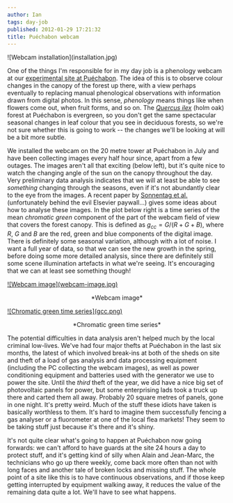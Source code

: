 ```yaml
---
author: Ian
tags: day-job
published: 2012-01-29 17:21:32
title: Puéchabon webcam
---
```

<div class="img-right">![Webcam installation](installation.jpg)</div>

One of the things I'm responsible for in my day job is a phenology
webcam at our [experimental site at Puéchabon][site].  The idea of
this is to observe colour changes in the canopy of the forest up
there, with a view perhaps eventually to replacing manual phenological
observations with information drawn from digital photos.  In this
sense, *phenology* means things like when flowers come out, when fruit
forms, and so on.  The [*Quercus ilex*][qi] (holm oak) forest at
Puéchabon is evergreen, so you don't get the same spectacular seasonal
changes in leaf colour that you see in deciduous forests, so we're not
sure whether this is going to work -- the changes we'll be looking at
will be a bit more subtle.

We installed the webcam on the 20 metre tower at Puéchabon in July and
have been collecting images every half hour since, apart from a few
outages.  The images aren't all that exciting (below left), but it's
quite nice to watch the changing angle of the sun on the canopy
throughout the day.  Very preliminary data analysis indicates that we
will at least be able to see *something* changing through the seasons,
even if it's not abundantly clear to the eye from the images.  A
recent paper by [Sonnentag et al.][sonnentag] (unfortunately behind
the evil Elsevier paywall...) gives some ideas about how to analyse
these images.  In the plot below right is a time series of the mean
*chromatic green* component of the part of the webcam field of view
that covers the forest canopy.  This is defined as $g_{cc} = G / (R +
G + B)$, where $R$, $G$ and $B$ are the red, green and blue components
of the digital image.  There is definitely some seasonal variation,
although with a lot of noise.  I want a full year of data, so that we
can see the new growth in the spring, before doing some more detailed
analysis, since there are definitely still some scene illumination
artefacts in what we're seeing.  It's encouraging that we can at least
see something though!

<div class="img2-left">
  <a href="webcam-image.jpg">![Webcam image](webcam-image.jpg)</a>
  <p style="text-align: center;">*Webcam image*</p>
</div>
<div class="img2-right">
  <a href="gcc.png">![Chromatic green time series](gcc.png)</a>
  <p style="text-align: center;">*Chromatic green time series*</p>
</div>
<div class="img-spacer"/>

The potential difficulties in data analysis aren't helped much by the
local criminal low-lives.  We've had four major thefts at Puéchabon in
the last six months, the latest of which involved break-ins at both of
the sheds on site and theft of a load of gas analysis and data
processing equipment (including the PC collecting the webcam images),
as well as power conditioning equipment and batteries used with the
generator we use to power the site.  Until the *third* theft of the
year, we did have a nice big set of photovoltaic panels for power, but
some enterprising lads took a truck up there and carted them all away.
Probably 20 square metres of panels, gone in one night.  It's pretty
weird.  Much of the stuff these idiots have taken is basically
worthless to them.  It's hard to imagine them successfully fencing a
gas analyser or a fluorometer at one of the local flea markets!  They
seem to be taking stuff just because it's there and it's shiny.

It's not quite clear what's going to happen at Puéchabon now going
forwards: we can't afford to have guards at the site 24 hours a day to
protect stuff, and it's getting kind of silly when Alain and
Jean-Marc, the technicians who go up there weekly, come back more
often than not with long faces and another tale of broken locks and
missing stuff.  The whole point of a site like this is to have
continuous observations, and if those keep getting interrupted by
equipment walking away, it reduces the value of the remaining data
quite a lot.  We'll have to see what happens.

[site]: http://maps.google.com/maps?q=43.7414,+3.59583&hl=en&ll=43.740941,3.596987&spn=0.001905,0.004112&sll=43.742143,3.595834&sspn=0.030477,0.065789&vpsrc=6&t=h&z=19
[qi]: http://en.wikipedia.org/wiki/Quercus_ilex
[sonnentag]: http://www.sciencedirect.com/science/article/pii/S0168192311002851
